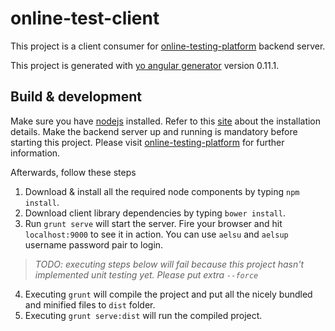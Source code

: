 # online-test-client

This project is a client consumer for [online-testing-platform](https://github.com/arinal/online-testing-platform) backend server.

This project is generated with [yo angular generator](https://github.com/yeoman/generator-angular)
version 0.11.1.

## Build & development

Make sure you have [nodejs](https://nodejs.org) installed. Refer to this [site](https://nodejs.org) about the installation details.
Make the backend server up and running is mandatory before starting this project. Please visit [online-testing-platform](https://github.com/arinal/online-testing-platform) for further information.

Afterwards, follow these steps

1. Download & install all the required node components by typing `npm install`.
2. Download client library dependencies by typing `bower install`.
3. Run `grunt serve` will start the server. Fire your browser and hit `localhost:9000` to see it in action. You can use `aelsu` and `aelsup` username password pair to login.

> *TODO: executing steps below will fail because this project hasn't implemented unit testing yet. Please put extra `--force`*

4. Executing `grunt` will compile the project and put all the nicely bundled and minified files to `dist` folder. 
5. Executing `grunt serve:dist` will run the compiled project.
